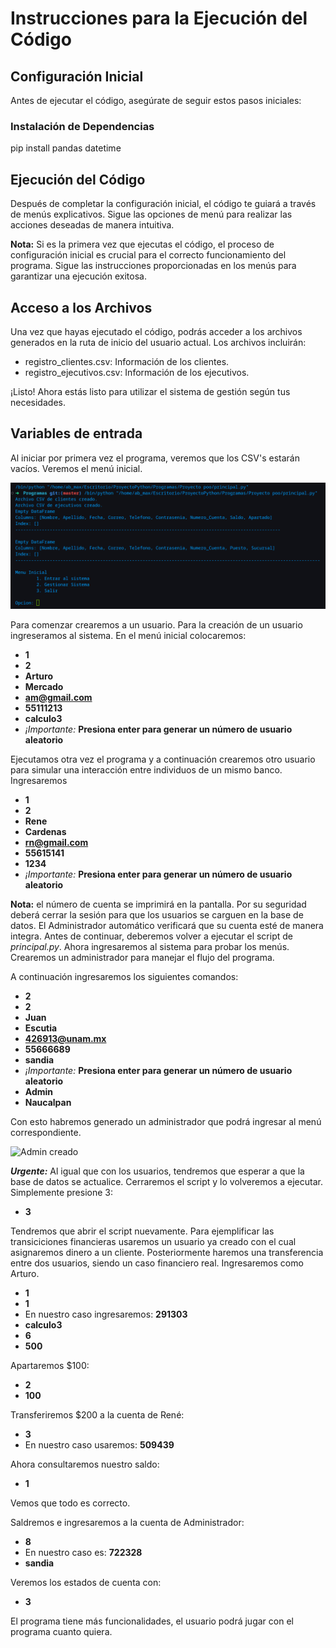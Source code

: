 # Instrucciones para la Ejecución del Código

## Configuración Inicial

Antes de ejecutar el código, asegúrate de seguir estos pasos iniciales:

### Instalación de Dependencias

pip install pandas datetime

## Ejecución del Código

Después de completar la configuración inicial, el código te guiará a través de menús explicativos. Sigue las opciones de menú para realizar las acciones deseadas de manera intuitiva.

**Nota:** Si es la primera vez que ejecutas el código, el proceso de configuración inicial es crucial para el correcto funcionamiento del programa. Sigue las instrucciones proporcionadas en los menús para garantizar una ejecución exitosa.

## Acceso a los Archivos

Una vez que hayas ejecutado el código, podrás acceder a los archivos generados en la ruta de inicio del usuario actual. Los archivos incluirán:

- registro_clientes.csv: Información de los clientes.
- registro_ejecutivos.csv: Información de los ejecutivos.

¡Listo! Ahora estás listo para utilizar el sistema de gestión según tus necesidades.

## Variables de entrada

Al iniciar por primera vez el programa, veremos que los CSV's estarán vacíos. Veremos el menú inicial.

![Imagen del menú inicial](../imagenes/menu_inicial.png)

Para comenzar crearemos a un usuario. Para la creación de un usuario ingreseramos al sistema. En el menú inicial colocaremos:

- **1**
- **2**
- **Arturo**
- **Mercado**
- **<am@gmail.com>**
- **55111213**
- **calculo3**
- *¡Importante:* **Presiona enter para generar un número de usuario aleatorio**

Ejecutamos otra vez el programa y a continuación crearemos otro usuario para simular una interacción entre individuos de un mismo banco. Ingresaremos

- **1**
- **2**
- **Rene**
- **Cardenas**
- **<rn@gmail.com>**
- **55615141**
- **1234**
- *¡Importante:* **Presiona enter para generar un número de usuario aleatorio**

**Nota:** el número de cuenta se imprimirá en la pantalla.
Por su seguridad deberá cerrar la sesión para que los usuarios se carguen en la base de datos. El Administrador automático verificará que su cuenta esté de manera integra.
Antes de continuar, deberemos volver a ejecutar el script de *principal.py*. Ahora ingresaremos al sistema para probar los menús.
Crearemos un administrador para manejar el flujo del programa.

A continuación ingresaremos los siguientes comandos:

- **2**
- **2**
- **Juan**
- **Escutia**
- **<426913@unam.mx>**
- **55666689**
- **sandia**
- *¡Importante:* **Presiona enter para generar un número de usuario aleatorio**
- **Admin**
- **Naucalpan**

Con esto habremos generado un administrador que podrá ingresar al menú correspondiente.

![Admin creado](./sdasddas)

***Urgente:*** Al igual que con los usuarios, tendremos que esperar a que la base de datos se actualice. Cerraremos el script y lo volveremos a ejecutar.
Simplemente presione 3:

- **3**

Tendremos que abrir el script nuevamente.
Para ejemplificar las transiciciones financieras usaremos un usuario ya creado con el cual asignaremos dinero a un cliente. Posteriormente haremos una transferencia entre dos usuarios, siendo un caso financiero real.
Ingresaremos como Arturo.

- **1**
- **1**
- En nuestro caso ingresaremos: **291303**
- **calculo3**
- **6**
- **500**

Apartaremos $100:

- **2**
- **100**

Transferiremos $200 a la cuenta de René:

- **3**
- En nuestro caso usaremos: **509439**

Ahora consultaremos nuestro saldo:

- **1**

Vemos que todo es correcto.

Saldremos e ingresaremos a la cuenta de Administrador:

- **8**
- En nuestro caso es: **722328**
- **sandia**

Veremos los estados de cuenta con:

- **3**

El programa tiene más funcionalidades, el usuario podrá jugar con el programa cuanto quiera.
